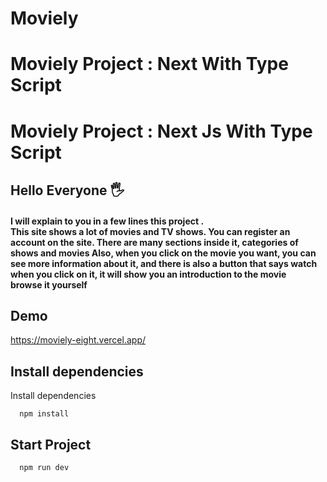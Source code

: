# Moviely

<h1> Moviely Project : Next  With Type Script</h1>

<h1> Moviely Project : Next Js  With Type Script</h1>

## Hello Everyone 🖐

<h4>
 I will explain to you in a few lines this project . <br/>
 This site shows a lot of movies and TV shows.
You can register an account on the site.
There are many sections inside it, categories of shows and movies
Also, when you click on the movie you want, you can see more information about it, and there is also a button that says watch when you click on it, it will show you an introduction to the movie
   <br/>
  browse it yourself
 </h4>

## Demo

https://moviely-eight.vercel.app/

## Install dependencies

Install dependencies

```
  npm install
```

## Start Project

```
  npm run dev
```

